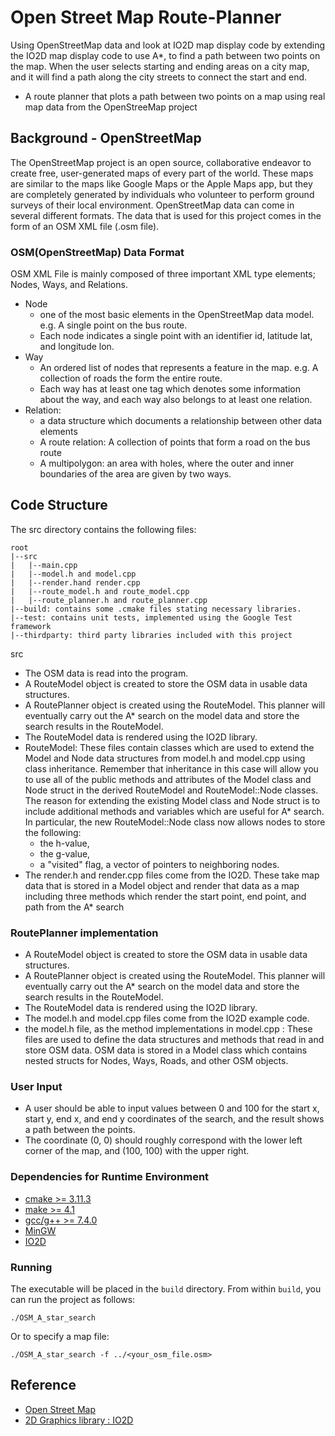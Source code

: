 # Open Street Map Route-Planner
Using OpenStreetMap data and look at IO2D map display code by extending the IO2D map display code to use A*,
to find a path between two points on the map. When the user selects starting and ending areas on a city map, and it will find
a path along the city streets to connect the start and end.

- A route planner that plots a path between two points on a map using real map data from the OpenStreeMap project

## Background - OpenStreetMap
The OpenStreetMap project is an open source, collaborative endeavor to create free, user-generated maps of every part of the world. These maps are similar to the maps like Google Maps or the Apple Maps app, but they are completely generated by individuals who volunteer to perform ground surveys of their local environment.
OpenStreetMap data can come in several different formats. The data that is used for this project comes in the form of an OSM XML file (.osm file).

### OSM(OpenStreetMap) Data Format
OSM XML File is mainly composed of three important XML type elements; Nodes, Ways, and Relations.
* Node
    * one of the most basic elements in the OpenStreetMap data model. e.g. A single point on the bus route. 
    * Each node indicates a single point with an identifier id, latitude lat, and longitude lon.  
* Way 
    * An ordered list of nodes that represents a feature in the map. e.g. A collection of roads the form the entire route.  
    * Each way has at least one tag which denotes some information about the way, and each way also belongs to at least one relation.
* Relation: 
    * a data structure which documents a relationship between other data elements 
    * A route relation: A collection of points that form a road on the bus route
    * A multipolygon: an area with holes, where the outer and inner boundaries of the area are given by two ways.

## Code Structure
The src directory contains the following files:
```
root
|--src
|   |--main.cpp
|   |--model.h and model.cpp
|   |--render.hand render.cpp
|   |--route_model.h and route_model.cpp
|   |--route_planner.h and route_planner.cpp
|--build: contains some .cmake files stating necessary libraries.  
|--test: contains unit tests, implemented using the Google Test framework
|--thirdparty: third party libraries included with this project
```
src
- The OSM data is read into the program.
- A RouteModel object is created to store the OSM data in usable data structures.
- A RoutePlanner object is created using the RouteModel. This planner will eventually carry out the A* search on the model data and store the search results in the RouteModel.
- The RouteModel data is rendered using the IO2D library.
- RouteModel: These files contain classes which are used to extend the Model and Node data structures from model.h and model.cpp using class inheritance. Remember that inheritance in this case will allow you to use all of the public methods and attributes of the Model class and Node struct in the derived RouteModel and RouteModel::Node classes.
The reason for extending the existing Model class and Node struct is to include additional methods and variables which are useful for A* search. In particular, the new RouteModel::Node class now allows nodes to store the following:
    - the h-value,
    - the g-value,
    - a "visited" flag, a vector of pointers to neighboring nodes.
- The render.h and render.cpp files come from the IO2D. These take map data that is stored in a Model object and render that data as a map including three methods which render the start point, end point, and path from the A* search


### RoutePlanner implementation
- A RouteModel object is created to store the OSM data in usable data structures.
- A RoutePlanner object is created using the RouteModel. This planner will eventually carry out the A* search on the model data and store the search results in the RouteModel.
- The RouteModel data is rendered using the IO2D library.
- The model.h and model.cpp files come from the IO2D example code. 
- the model.h file, as the method implementations in model.cpp : These files are used to define the data structures and methods that read in and store OSM data. OSM data is stored in a Model class which contains nested structs for Nodes, Ways, Roads, and other OSM objects. 
### User Input 
- A user should be able to input values between 0 and 100 for the start x, start y, end x, and end y coordinates of the search, and the result shows a path between the points.
- The coordinate (0, 0) should roughly correspond with the lower left corner of the map, and (100, 100) with the upper right.

### Dependencies for Runtime Environment
* [cmake >= 3.11.3](https://cmake.org/install/)
* [make >= 4.1](https://developer.apple.com/xcode/features/)
* [gcc/g++ >= 7.4.0](https://developer.apple.com/xcode/features/)
* [MinGW](http://www.mingw.org/)
* [IO2D](https://github.com/cpp-io2d/P0267_RefImpl/blob/master/BUILDING.md)

### Running
The executable will be placed in the `build` directory. From within `build`, you can run the project as follows:
```
./OSM_A_star_search
```
Or to specify a map file:
```
./OSM_A_star_search -f ../<your_osm_file.osm>
```

## Reference
- [Open Street Map](https://www.openstreetmap.org/)
- [2D Graphics library : IO2D](https://github.com/cpp-io2d/P0267_RefImpl/tree/master/P0267_RefImpl/Samples/maps)
